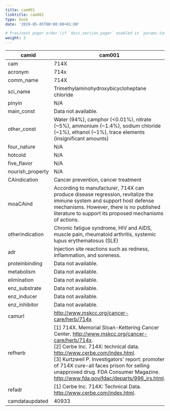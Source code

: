 ```yaml
---
title: cam001
linktitle: cam001
type: book
date: '2019-05-05T00:00:00+01:00'

# Prev/next pager order (if `docs_section_pager` enabled in `params.toml`)
weight: 2
---
```


| camid            | cam001                                                                                                                                                                                                                                                                                                                                                                                                                                                                                                                                                                                                 |
|------------------|--------------------------------------------------------------------------------------------------------------------------------------------------------------------------------------------------------------------------------------------------------------------------------------------------------------------------------------------------------------------------------------------------------------------------------------------------------------------------------------------------------------------------------------------------------------------------------------------------------|
| cam              | 714X                                                                                                                                                                                                                                                                                                                                                                                                                                                                                                                                                                                                   |
| acronym          | 714x                                                                                                                                                                                                                                                                                                                                                                                                                                                                                                                                                                                                   |
| comm_name        | 714X                                                                                                                                                                                                                                                                                                                                                                                                                                                                                                                                                                                                   |
| sci_name         | Trimethylaminohydroxybicycloheptane chloride                                                                                                                                                                                                                                                                                                                                                                                                                                                                                                                                                           |
| pinyin           | N/A                                                                                                                                                                                                                                                                                                                                                                                                                                                                                                                                                                                                    |
| main_const       | Data not available.                                                                                                                                                                                                                                                                                                                                                                                                                                                                                                                                                                                    |
| other_const      | Water (94%), camphor (<0.01%), nitrate (~5%), ammonium (~1.4%), sodium   chloride (~1%), ethanol (~1%), trace elements (insignificant amounts)                                                                                                                                                                                                                                                                                                                                                                                                                                                         |
| four_nature      | N/A                                                                                                                                                                                                                                                                                                                                                                                                                                                                                                                                                                                                    |
| hotcold          | N/A                                                                                                                                                                                                                                                                                                                                                                                                                                                                                                                                                                                                    |
| five_flavor      | N/A                                                                                                                                                                                                                                                                                                                                                                                                                                                                                                                                                                                                    |
| nourish_property | N/A                                                                                                                                                                                                                                                                                                                                                                                                                                                                                                                                                                                                    |
| CAindication     | Cancer prevention, cancer treatment                                                                                                                                                                                                                                                                                                                                                                                                                                                                                                                                                                    |
| moaCAind         | According to manufacturer, 714X can produce disease regression,   revitalize the immune system and support host defense mechanisms. However,   there is no published literature to support its proposed mechanisms of   actions.                                                                                                                                                                                                                                                                                                                                                                       |
| otherindication  | Chronic fatigue syndrome, HIV and AIDS, muscle pain, rheumatoid   arthritis, systemic lupus erythematosus (SLE)                                                                                                                                                                                                                                                                                                                                                                                                                                                                                        |
| adr              | Injection site reactions such as redness, inflammation, and soreness.                                                                                                                                                                                                                                                                                                                                                                                                                                                                                                                                  |
| proteinbinding   | Data not available.                                                                                                                                                                                                                                                                                                                                                                                                                                                                                                                                                                                    |
| metabolism       | Data not available.                                                                                                                                                                                                                                                                                                                                                                                                                                                                                                                                                                                    |
| elimination      | Data not available.                                                                                                                                                                                                                                                                                                                                                                                                                                                                                                                                                                                    |
| enz_substrate    | Data not available.                                                                                                                                                                                                                                                                                                                                                                                                                                                                                                                                                                                    |
| enz_inducer      | Data not available.                                                                                                                                                                                                                                                                                                                                                                                                                                                                                                                                                                                    |
| enz_inhibitor    | Data not available.                                                                                                                                                                                                                                                                                                                                                                                                                                                                                                                                                                                    |
| camurl           | http://www.mskcc.org/cancer-care/herb/714x                                                                                                                                                                                                                                                                                                                                                                                                                                                                                                                                                             |
| refherb          | [1] 714X. Memorial Sloan-Kettering Cancer Center. <a   href="http://www.mskcc.org/cancer-care/herb/714x"   target="_blank">http://www.mskcc.org/cancer-care/herb/714x</a>.<br>      [2] Cerbe Inc. 714X: technical data. <a   href="http://www.cerbe.com/index.html"   target="_blank">http://www.cerbe.com/index.html</a>.<br>      [3] Kurtzweil P. Investigators' report: promoter of 714X cure-all faces   prison for selling unapproved drug. FDA Consumer Magazine. <a   href="http://www.fda.gov/fdac/departs/996_irs.html"   target="_blank">http://www.fda.gov/fdac/departs/996_irs.html</a>. |
| refadr           | [1] Cerbe Inc. 714X: Technical Data. <a   href="http://www.cerbe.com/index.html"   target="_blank">http://www.cerbe.com/index.html</a>.                                                                                                                                                                                                                                                                                                                                                                                                                                                                |
| camdataupdated   | 40933                                                                                                                                                                                                                                                                                                                                                                                                                                                                                                                                                                                                  |